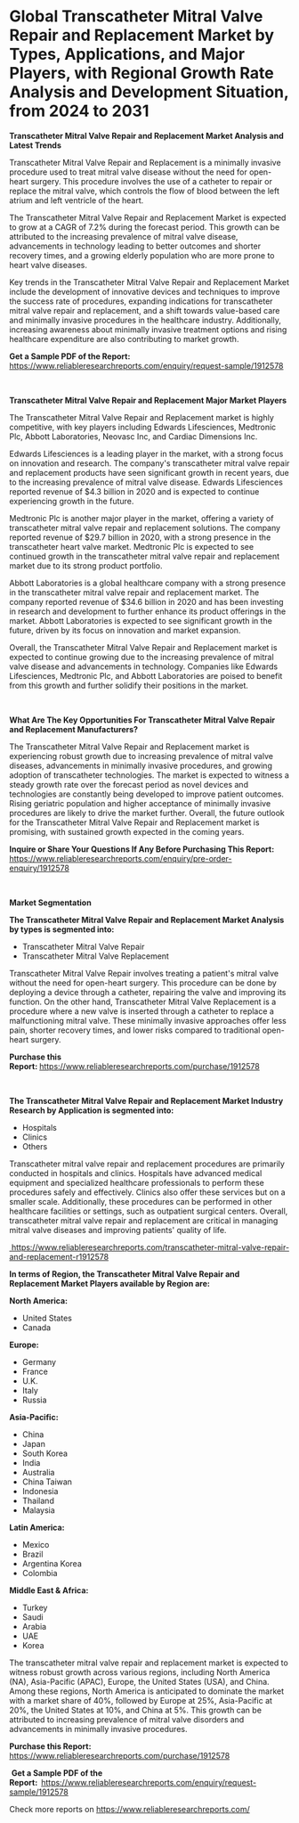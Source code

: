 <p><h1>Global Transcatheter Mitral Valve Repair and Replacement Market by Types, Applications, and Major Players, with Regional Growth Rate Analysis and Development Situation, from 2024 to 2031</h1></p><p><strong>Transcatheter Mitral Valve Repair and Replacement Market Analysis and Latest Trends</strong></p>
<p><p>Transcatheter Mitral Valve Repair and Replacement is a minimally invasive procedure used to treat mitral valve disease without the need for open-heart surgery. This procedure involves the use of a catheter to repair or replace the mitral valve, which controls the flow of blood between the left atrium and left ventricle of the heart.</p><p>The Transcatheter Mitral Valve Repair and Replacement Market is expected to grow at a CAGR of 7.2% during the forecast period. This growth can be attributed to the increasing prevalence of mitral valve disease, advancements in technology leading to better outcomes and shorter recovery times, and a growing elderly population who are more prone to heart valve diseases.</p><p>Key trends in the Transcatheter Mitral Valve Repair and Replacement Market include the development of innovative devices and techniques to improve the success rate of procedures, expanding indications for transcatheter mitral valve repair and replacement, and a shift towards value-based care and minimally invasive procedures in the healthcare industry. Additionally, increasing awareness about minimally invasive treatment options and rising healthcare expenditure are also contributing to market growth.</p></p>
<p><strong>Get a Sample PDF of the Report:&nbsp;</strong> <a href="https://www.reliableresearchreports.com/enquiry/request-sample/1912578">https://www.reliableresearchreports.com/enquiry/request-sample/1912578</a></p>
<p>&nbsp;</p>
<p><strong>Transcatheter Mitral Valve Repair and Replacement Major Market Players</strong></p>
<p><p>The Transcatheter Mitral Valve Repair and Replacement market is highly competitive, with key players including Edwards Lifesciences, Medtronic Plc, Abbott Laboratories, Neovasc Inc, and Cardiac Dimensions Inc. </p><p>Edwards Lifesciences is a leading player in the market, with a strong focus on innovation and research. The company's transcatheter mitral valve repair and replacement products have seen significant growth in recent years, due to the increasing prevalence of mitral valve disease. Edwards Lifesciences reported revenue of $4.3 billion in 2020 and is expected to continue experiencing growth in the future.</p><p>Medtronic Plc is another major player in the market, offering a variety of transcatheter mitral valve repair and replacement solutions. The company reported revenue of $29.7 billion in 2020, with a strong presence in the transcatheter heart valve market. Medtronic Plc is expected to see continued growth in the transcatheter mitral valve repair and replacement market due to its strong product portfolio.</p><p>Abbott Laboratories is a global healthcare company with a strong presence in the transcatheter mitral valve repair and replacement market. The company reported revenue of $34.6 billion in 2020 and has been investing in research and development to further enhance its product offerings in the market. Abbott Laboratories is expected to see significant growth in the future, driven by its focus on innovation and market expansion.</p><p>Overall, the Transcatheter Mitral Valve Repair and Replacement market is expected to continue growing due to the increasing prevalence of mitral valve disease and advancements in technology. Companies like Edwards Lifesciences, Medtronic Plc, and Abbott Laboratories are poised to benefit from this growth and further solidify their positions in the market.</p></p>
<p>&nbsp;</p>
<p><strong>What Are The Key Opportunities For Transcatheter Mitral Valve Repair and Replacement Manufacturers?</strong></p>
<p><p>The Transcatheter Mitral Valve Repair and Replacement market is experiencing robust growth due to increasing prevalence of mitral valve diseases, advancements in minimally invasive procedures, and growing adoption of transcatheter technologies. The market is expected to witness a steady growth rate over the forecast period as novel devices and technologies are constantly being developed to improve patient outcomes. Rising geriatric population and higher acceptance of minimally invasive procedures are likely to drive the market further. Overall, the future outlook for the Transcatheter Mitral Valve Repair and Replacement market is promising, with sustained growth expected in the coming years.</p></p>
<p><strong>Inquire or Share Your Questions If Any Before Purchasing This Report:</strong> <a href="https://www.reliableresearchreports.com/enquiry/pre-order-enquiry/1912578">https://www.reliableresearchreports.com/enquiry/pre-order-enquiry/1912578</a></p>
<p>&nbsp;</p>
<p><strong>Market Segmentation</strong></p>
<p><strong>The Transcatheter Mitral Valve Repair and Replacement Market Analysis by types is segmented into:</strong></p>
<p><ul><li>Transcatheter Mitral Valve Repair</li><li>Transcatheter Mitral Valve Replacement</li></ul></p>
<p><p>Transcatheter Mitral Valve Repair involves treating a patient's mitral valve without the need for open-heart surgery. This procedure can be done by deploying a device through a catheter, repairing the valve and improving its function. On the other hand, Transcatheter Mitral Valve Replacement is a procedure where a new valve is inserted through a catheter to replace a malfunctioning mitral valve. These minimally invasive approaches offer less pain, shorter recovery times, and lower risks compared to traditional open-heart surgery.</p></p>
<p><strong>Purchase this Report:&nbsp;</strong><a href="https://www.reliableresearchreports.com/purchase/1912578">https://www.reliableresearchreports.com/purchase/1912578</a></p>
<p>&nbsp;</p>
<p><strong>The Transcatheter Mitral Valve Repair and Replacement Market Industry Research by Application is segmented into:</strong></p>
<p><ul><li>Hospitals</li><li>Clinics</li><li>Others</li></ul></p>
<p><p>Transcatheter mitral valve repair and replacement procedures are primarily conducted in hospitals and clinics. Hospitals have advanced medical equipment and specialized healthcare professionals to perform these procedures safely and effectively. Clinics also offer these services but on a smaller scale. Additionally, these procedures can be performed in other healthcare facilities or settings, such as outpatient surgical centers. Overall, transcatheter mitral valve repair and replacement are critical in managing mitral valve diseases and improving patients' quality of life.</p></p>
<p><a href="https://www.reliableresearchreports.com/transcatheter-mitral-valve-repair-and-replacement-r1912578">&nbsp;https://www.reliableresearchreports.com/transcatheter-mitral-valve-repair-and-replacement-r1912578</a></p>
<p><strong>In terms of Region, the Transcatheter Mitral Valve Repair and Replacement Market Players available by Region are:</strong></p>
<p>
    <p> <strong> North America: </strong>
        <ul>
            <li>United States</li>
            <li>Canada</li>
        </ul>
        </p> 
    <p> <strong> Europe: </strong>
        <ul>
            <li>Germany</li>
            <li>France</li>
            <li>U.K.</li>
            <li>Italy</li>
            <li>Russia</li>
        </ul>
        </p> 
    <p> <strong> Asia-Pacific: </strong>
        <ul>
            <li>China</li>
            <li>Japan</li>
            <li>South Korea</li>
            <li>India</li>
            <li>Australia</li>
            <li>China Taiwan</li>
            <li>Indonesia</li>
            <li>Thailand</li>
            <li>Malaysia</li>
        </ul>
        </p> 
    <p> <strong> Latin America: </strong>
        <ul>
            <li>Mexico</li>
            <li>Brazil</li>
            <li>Argentina Korea</li>
            <li>Colombia</li>
        </ul>
        </p> 
    <p> <strong> Middle East & Africa: </strong>
        <ul>
            <li>Turkey</li>
            <li>Saudi</li>
            <li>Arabia</li>
            <li>UAE</li>
            <li>Korea</li>
        </ul>
    </p>
    </p>
<p><p>The transcatheter mitral valve repair and replacement market is expected to witness robust growth across various regions, including North America (NA), Asia-Pacific (APAC), Europe, the United States (USA), and China. Among these regions, North America is anticipated to dominate the market with a market share of 40%, followed by Europe at 25%, Asia-Pacific at 20%, the United States at 10%, and China at 5%. This growth can be attributed to increasing prevalence of mitral valve disorders and advancements in minimally invasive procedures.</p></p>
<p><strong>Purchase this Report: </strong><a href="https://www.reliableresearchreports.com/purchase/1912578">https://www.reliableresearchreports.com/purchase/1912578</a></p>
<p>&nbsp;<strong>Get a Sample PDF of the Report:&nbsp;&nbsp;</strong><a href="https://www.reliableresearchreports.com/enquiry/request-sample/1912578">https://www.reliableresearchreports.com/enquiry/request-sample/1912578</a></p>
<p><strong></strong></p>
<p>Check more reports on <a href="https://www.reliableresearchreports.com/">https://www.reliableresearchreports.com/</a></p>